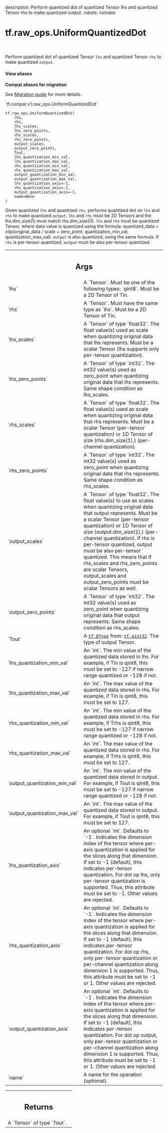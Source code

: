 description: Perform quantized dot of quantized Tensor lhs and quantized Tensor rhs to make quantized output.
robots: noindex

# tf.raw_ops.UniformQuantizedDot

<!-- Insert buttons and diff -->

<table class="tfo-notebook-buttons tfo-api nocontent" align="left">

</table>



Perform quantized dot of quantized Tensor `lhs` and quantized Tensor `rhs` to make quantized `output`.


<section class="expandable">
  <h4 class="showalways">View aliases</h4>
  <p>
<b>Compat aliases for migration</b>
<p>See
<a href="https://www.tensorflow.org/guide/migrate">Migration guide</a> for
more details.</p>
<p>`tf.compat.v1.raw_ops.UniformQuantizedDot`</p>
</p>
</section>

<pre class="devsite-click-to-copy prettyprint lang-py tfo-signature-link">
<code>tf.raw_ops.UniformQuantizedDot(
    lhs,
    rhs,
    lhs_scales,
    lhs_zero_points,
    rhs_scales,
    rhs_zero_points,
    output_scales,
    output_zero_points,
    Tout,
    lhs_quantization_min_val,
    lhs_quantization_max_val,
    rhs_quantization_min_val,
    rhs_quantization_max_val,
    output_quantization_min_val,
    output_quantization_max_val,
    lhs_quantization_axis=-1,
    rhs_quantization_axis=-1,
    output_quantization_axis=-1,
    name=None
)
</code></pre>



<!-- Placeholder for "Used in" -->

Given quantized `lhs` and quantized `rhs`, performs quantized dot on `lhs` and `rhs` to make quantized `output`.
`lhs` and `rhs` must be 2D Tensors and the lhs.dim_size(1) must match rhs.dim_size(0).
`lhs` and `rhs` must be quantized Tensor, where data value is quantized using the formula:
quantized_data = clip(original_data / scale + zero_point, quantization_min_val, quantization_max_val).
`output` is also quantized, using the same formula.
If `rhs` is per-tensor quantized, `output` must be also per-tensor quantized.

<!-- Tabular view -->
 <table class="responsive fixed orange">
<colgroup><col width="214px"><col></colgroup>
<tr><th colspan="2"><h2 class="add-link">Args</h2></th></tr>

<tr>
<td>
`lhs`<a id="lhs"></a>
</td>
<td>
A `Tensor`. Must be one of the following types: `qint8`.
Must be a 2D Tensor of Tin.
</td>
</tr><tr>
<td>
`rhs`<a id="rhs"></a>
</td>
<td>
A `Tensor`. Must have the same type as `lhs`.
Must be a 2D Tensor of Tin.
</td>
</tr><tr>
<td>
`lhs_scales`<a id="lhs_scales"></a>
</td>
<td>
A `Tensor` of type `float32`.
The float value(s) used as scale when quantizing original data that lhs represents.
Must be a scalar Tensor (lhs supports only per-tensor quantization).
</td>
</tr><tr>
<td>
`lhs_zero_points`<a id="lhs_zero_points"></a>
</td>
<td>
A `Tensor` of type `int32`.
The int32 value(s) used as zero_point when quantizing original data that lhs represents.
Same shape condition as lhs_scales.
</td>
</tr><tr>
<td>
`rhs_scales`<a id="rhs_scales"></a>
</td>
<td>
A `Tensor` of type `float32`.
The float value(s) used as scale when quantizing original data that rhs represents.
Must be a scalar Tensor (per-tensor quantization) or 1D Tensor of size (rhs.dim_size(1),) (per-channel quantization).
</td>
</tr><tr>
<td>
`rhs_zero_points`<a id="rhs_zero_points"></a>
</td>
<td>
A `Tensor` of type `int32`.
The int32 value(s) used as zero_point when quantizing original data that rhs represents.
Same shape condition as rhs_scales.
</td>
</tr><tr>
<td>
`output_scales`<a id="output_scales"></a>
</td>
<td>
A `Tensor` of type `float32`.
The float value(s) to use as scales when quantizing original data that output represents.
Must be a scalar Tensor (per-tensor quantization) or 1D Tensor of size (output.dim_size(1),) (per-channel quantization).
If rhs is per-tensor quantized, output must be also per-tensor quantized.
This means that if rhs_scales and rhs_zero_points are scalar Tensors, output_scales and output_zero_points must be scalar Tensors as well.
</td>
</tr><tr>
<td>
`output_zero_points`<a id="output_zero_points"></a>
</td>
<td>
A `Tensor` of type `int32`.
The int32 value(s) used as zero_point when quantizing original data that output represents.
Same shape condition as rhs_scales.
</td>
</tr><tr>
<td>
`Tout`<a id="Tout"></a>
</td>
<td>
A <a href="../../tf/dtypes/DType.md"><code>tf.DType</code></a> from: <a href="../../tf.md#qint32"><code>tf.qint32</code></a>. The type of output Tensor.
</td>
</tr><tr>
<td>
`lhs_quantization_min_val`<a id="lhs_quantization_min_val"></a>
</td>
<td>
An `int`.
The min value of the quantized data stored in lhs.
For example, if Tin is qint8, this must be set to -127 if narrow range quantized or -128 if not.
</td>
</tr><tr>
<td>
`lhs_quantization_max_val`<a id="lhs_quantization_max_val"></a>
</td>
<td>
An `int`.
The max value of the quantized data stored in rhs.
For example, if Tin is qint8, this must be set to 127.
</td>
</tr><tr>
<td>
`rhs_quantization_min_val`<a id="rhs_quantization_min_val"></a>
</td>
<td>
An `int`.
The min value of the quantized data stored in rhs.
For example, if Trhs is qint8, this must be set to -127 if narrow range quantized or -128 if not.
</td>
</tr><tr>
<td>
`rhs_quantization_max_val`<a id="rhs_quantization_max_val"></a>
</td>
<td>
An `int`.
The max value of the quantized data stored in rhs.
For example, if Trhs is qint8, this must be set to 127.
</td>
</tr><tr>
<td>
`output_quantization_min_val`<a id="output_quantization_min_val"></a>
</td>
<td>
An `int`.
The min value of the quantized data stored in output.
For example, if Tout is qint8, this must be set to -127 if narrow range quantized or -128 if not.
</td>
</tr><tr>
<td>
`output_quantization_max_val`<a id="output_quantization_max_val"></a>
</td>
<td>
An `int`.
The max value of the quantized data stored in output.
For example, if Tout is qint8, this must be set to 127.
</td>
</tr><tr>
<td>
`lhs_quantization_axis`<a id="lhs_quantization_axis"></a>
</td>
<td>
An optional `int`. Defaults to `-1`.
Indicates the dimension index of the tensor where per-axis quantization is applied for the slices along that dimension.
If set to -1 (default), this indicates per-tensor quantization.
For dot op lhs, only per-tensor quantization is supported.
Thus, this attribute must be set to -1. Other values are rejected.
</td>
</tr><tr>
<td>
`rhs_quantization_axis`<a id="rhs_quantization_axis"></a>
</td>
<td>
An optional `int`. Defaults to `-1`.
Indicates the dimension index of the tensor where per-axis quantization is applied for the slices along that dimension.
If set to -1 (default), this indicates per-tensor quantization.
For dot op rhs, only per-tensor quantization or per-channel quantization along dimension 1 is supported.
Thus, this attribute must be set to -1 or 1. Other values are rejected.
</td>
</tr><tr>
<td>
`output_quantization_axis`<a id="output_quantization_axis"></a>
</td>
<td>
An optional `int`. Defaults to `-1`.
Indicates the dimension index of the tensor where per-axis quantization is applied for the slices along that dimension.
If set to -1 (default), this indicates per-tensor quantization.
For dot op output, only per-tensor quantization or per-channel quantization along dimension 1 is supported.
Thus, this attribute must be set to -1 or 1. Other values are rejected.
</td>
</tr><tr>
<td>
`name`<a id="name"></a>
</td>
<td>
A name for the operation (optional).
</td>
</tr>
</table>



<!-- Tabular view -->
 <table class="responsive fixed orange">
<colgroup><col width="214px"><col></colgroup>
<tr><th colspan="2"><h2 class="add-link">Returns</h2></th></tr>
<tr class="alt">
<td colspan="2">
A `Tensor` of type `Tout`.
</td>
</tr>

</table>

